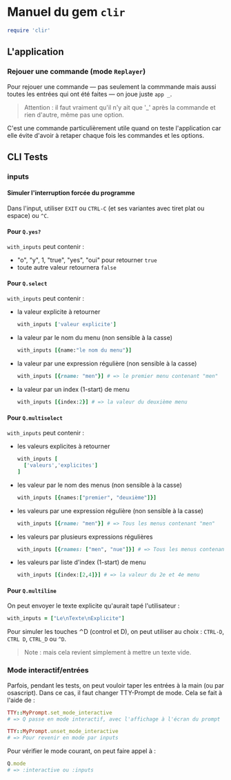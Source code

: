 # Manuel du gem `clir`

~~~ruby
require 'clir'
~~~

## L'application

### Rejouer une commande (mode `Replayer`)

Pour rejouer une commande — pas seulement la commmande mais aussi toutes les entrées qui ont été faites — on joue juste `app _`.

> Attention : il faut vraiment qu'il n'y ait que '\_' après la commande et rien d'autre, même pas une option.

C'est une commande particulièrement utile quand on teste l'application car elle évite d'avoir à retaper chaque fois les commandes et les options.

## CLI Tests

### inputs

#### Simuler l'interruption forcée du programme

Dans l'input, utiliser `EXIT` ou `CTRL-C` (et ses variantes avec tiret plat ou espace) ou `^C`.

#### Pour `Q.yes?`

`with_inputs` peut contenir :

* "o", "y", 1, "true", "yes", "oui" pour retourner `true`
* toute autre valeur retournera `false`

#### Pour `Q.select`

`with_inputs` peut contenir :

* la valeur explicite à retourner

  ~~~ruby
  with_inputs ['valeur explicite']
  ~~~

* la valeur par le nom du menu (non sensible à la casse)

  ~~~ruby
  with_inputs [{name:"le nom du menu"}]
  ~~~

* la valeur par une expression régulière (non sensible à la casse)

  ~~~ruby
  with_inputs [{rname: "men"}] # => le premier menu contenant "men"
  ~~~

* la valeur par un index (1-start) de menu

  ~~~ruby
  with_inputs [{index:2}] # => la valeur du deuxième menu
  ~~~


#### Pour `Q.multiselect`

`with_inputs` peut contenir :

* les valeurs explicites à retourner

  ~~~ruby
  with_inputs [
    ['valeurs','explicites']
  ]
  ~~~

* les valeur par le nom des menus (non sensible à la casse)

  ~~~ruby
  with_inputs [{names:["premier", "deuxième"]}]
  ~~~

* les valeurs par une expression régulière (non sensible à la casse)

  ~~~ruby
  with_inputs [{rname: "men"}] # => Tous les menus contenant "men"
  ~~~

* les valeurs par plusieurs expressions régulières

  ~~~ruby
  with_inputs [{rnames: ["men", "nue"]}] # => Tous les menus contenant "men" ou "nue"
  ~~~

* les valeurs par liste d'index (1-start) de menu

  ~~~ruby
  with_inputs [{index:[2,4]}] # => la valeur du 2e et 4e menu
  ~~~

#### Pour `Q.multiline`

On peut envoyer le texte explicite qu'aurait tapé l'utilisateur :

~~~ruby
with_inputs = ["Le\nTexte\nExplicite"]
~~~

Pour simuler les touches ⌃D (control et D), on peut utiliser au choix : `CTRL-D`, `CTRL D`, `CTRL_D` ou `^D`.

> Note : mais cela revient simplement à mettre un texte vide.

### Mode interactif/entrées

Parfois, pendant les tests, on peut vouloir taper les entrées à la main (ou par osascript). Dans ce cas, il faut changer TTY-Prompt de mode. Cela se fait à l'aide de :

~~~ruby
TTY::MyPrompt.set_mode_interactive
# => Q passe en mode interactif, avec l'affichage à l'écran du prompt
~~~

~~~ruby
TTY::MyPrompt.unset_mode_interactive
# => Pour revenir en mode par inputs
~~~

Pour vérifier le mode courant, on peut faire appel à :

~~~ruby
Q.mode
# => :interactive ou :inputs
~~~

